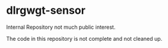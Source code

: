 dlrgwgt-sensor
==============

Internal Repository not much public interest.

The code in this repository is not complete and not cleaned up.
